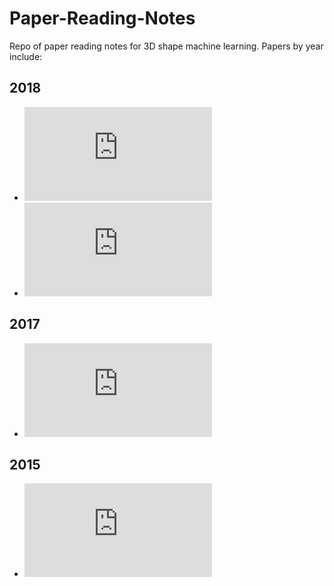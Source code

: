 # Paper-Reading-Notes
Repo of paper reading notes for 3D shape machine learning. Papers by year include:

## 2018
- ![CSGNet: Neural Shape Parser for Constructive Solid Geometry](https://github.com/AndrewColligan/Paper-Reading-Notes/Notes/blob/master/Notes/CSGNet.MD)
- ![Learning localized features in 3D CAD models for manufacturability analysis of drilled holes (DLDFM)](https://github.com/AndrewColligan/Paper-Reading-Notes/blob/master/Notes/DLDFM.md)

## 2017
- ![O-CNN: Octree-based Convolutional Neural Networks for 3D Shape Analysis](https://github.com/AndrewColligan/Paper-Reading-Notes/blob/master/Notes/O-CNN.md)

## 2015
- ![3D ShapeNets: A Deep Representation for Volumetric Shapes](https://github.com/AndrewColligan/Paper-Reading-Notes/blob/master/Notes/ShapeNet.md)
      
